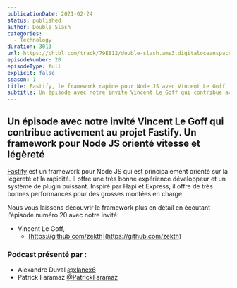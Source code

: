 ```yaml
---
publicationDate: 2021-02-24
status: published
author: Double Slash
categories:
  - Technology
duration: 3013
url: https://chtbl.com/track/79E812/double-slash.ams3.digitaloceanspaces.com/DS_020_fastify.mp3
episodeNumber: 20
episodeType: full
explicit: false
season: 1
title: Fastify, le framework rapide pour Node JS avec Vincent Le Goff
subtitle: Un épisode avec notre invité Vincent Le Goff qui contribue activement au projet Fastify. Un framework pour Node JS orienté vitesse et légèreté
---
```


## Un épisode avec notre invité Vincent Le Goff qui contribue activement au projet Fastify. Un framework pour Node JS orienté vitesse et légèreté

[Fastify](https://www.fastify.io/) est un framework pour Node JS qui est principalement orienté sur la légèreté et la rapidité.
Il offre une très bonne expérience développeur et un système de plugin puissant.
Inspiré par Hapi et Express, il offre de très bonnes performances pour des grosses montées en charge.

Nous vous laissons découvrir le framework plus en détail en écoutant l'épisode numéro 20 avec notre invité:

- Vincent Le Goff,
  - [https://github.com/zekth](https://github.com/zekth)

### Podcast présenté par :

- Alexandre Duval [@xlanex6](https://twitter.com/xlanex6)
- Patrick Faramaz [@PatrickFaramaz](https://twitter.com/PatrickFaramaz)
